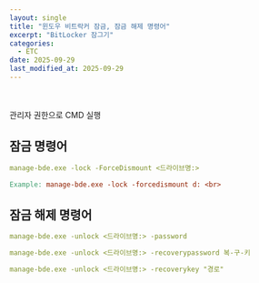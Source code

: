 ```yaml
---
layout: single
title: "윈도우 비트락커 잠금, 잠금 해제 명령어"
excerpt: "BitLocker 잠그기"
categories:
  - ETC
date: 2025-09-29
last_modified_at: 2025-09-29
---
```

<br>
<br>
관리자 권한으로 CMD 실행<br>

## 잠금 명령어 

```yaml
manage-bde.exe -lock -ForceDismount <드라이브명:>
```

```makefile
Example: manage-bde.exe -lock -forcedismount d: <br>
```

## 잠금 해제 명령어

```yaml
manage-bde.exe -unlock <드라이브명:> -password
```

```yaml
manage-bde.exe -unlock <드라이브명:> -recoverypassword 복-구-키
```

```yaml
manage-bde.exe -unlock <드라이브명:> -recoverykey "경로"
```

